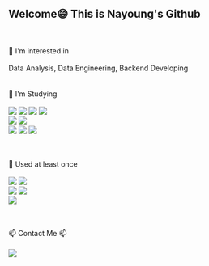 ## Welcome😄 This is Nayoung's Github
<br/>
<br/>
<div align='left'>
  🌱 I'm interested in <br/><br/>
  Data Analysis, Data Engineering, Backend Developing <br/><br/><br/>
  🌱 I'm Studying <br/><br/>
  <img src="https://img.shields.io/badge/Thymeleaf-%23005C0F.svg?style=flat-square&logo=Thymeleaf&logoColor=white"/>
  <img src="https://img.shields.io/badge/SpringBoot-%236DB33F?style=flat-square&logo=Spring&logoColor=white"/>
  <img src="https://img.shields.io/badge/MySQL-4479A1?style=flat-square&logo=MySQL&logoColor=white"/>
  <img src="https://img.shields.io/badge/AWS-%23FF9900.svg?style=flat-square&logo=amazon-aws&logoColor=white"/><br/>
  <img src="https://img.shields.io/badge/Apache%20Hadoop-66CCFF?style=flat-square&logo=apachehadoop&logoColor=black"/>
  <img src="https://img.shields.io/badge/Apache%20Spark-FDEE21?style=flat-square&logo=apachespark&logoColor=black"/><br/>
  <img src="https://img.shields.io/badge/scikit--learn-F7931E?logo=scikitlearn&logoColor=fff&style=flat-square">
  <img src="https://img.shields.io/badge/TensorFlow-FF6F00?logo=tensorflow&logoColor=fff&style=flat-square">
  <img src="https://img.shields.io/badge/PyTorch-%23EE4C2C.svg?style=flat-square&logo=PyTorch&logoColor=white">
  <br/><br/><br/>

  🌱 Used at least once <br/><br/>
  <img src="https://img.shields.io/badge/Android-3DDC84?style=flat-square&logo=android&logoColor=white"/>
  <img src="https://img.shields.io/badge/kotlin-%237F52FF.svg?style=flat-square&logo=kotlin&logoColor=white"/>
  <br/>
  <img src="https://img.shields.io/badge/React Native-61DAFB?style=flat-square&logo=React&logoColor=black"/>
  <img src="https://img.shields.io/badge/Node.js-339933?style=flat-square&logo=Node.js&logoColor=white"/>
  <br/>
  <img src="https://img.shields.io/badge/flask-%23000.svg?style=flat-square&logo=flask&logoColor=white">
  
  <br/><br/>
  📫 Contact Me 📫 <br/><br/>
  <img src="https://img.shields.io/badge/snoony1016@gmail.com-D14836?style=flat-square&logo=gmail&logoColor=white">
</div>


<!--
**nayoung16/nayoung16** is a ✨ _special_ ✨ repository because its `README.md` (this file) appears on your GitHub profile.

Here are some ideas to get you started:

- 🔭 I’m currently working on ...
- 🌱 I’m currently learning ...
- 👯 I’m looking to collaborate on ...
- 🤔 I’m looking for help with ...
- 💬 Ask me about ...
- 📫 How to reach me: ...
- 😄 Pronouns: ...
- ⚡ Fun fact: ...
-->
